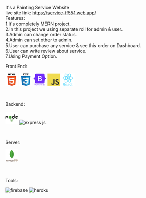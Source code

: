 It's a Painting Service Website
<br />
live site link: https://service-ff551.web.app/ 
<br />
Features:
<br>
1.It's completely MERN project.<br />
2.In this project we using separate roll for admin & user.<br />
3.Admin can change order status.<br />
4.Admin can set other to admin.<br />
5.User can purchase any service & see this order on Dashboard.<br />
6.User can write review about service.<br />
7.Using Payment Option.<br />

Front End:<br />
<p align="left"> <img src="https://raw.githubusercontent.com/devicons/devicon/master/icons/html5/html5-original-wordmark.svg" alt="html5" width="40" height="40"/> <img src="https://raw.githubusercontent.com/devicons/devicon/master/icons/css3/css3-original-wordmark.svg" alt="css3" width="40" height="40"/> <img src="https://raw.githubusercontent.com/devicons/devicon/master/icons/bootstrap/bootstrap-plain-wordmark.svg" alt="bootstrap" width="40" height="40"/> <img src="https://raw.githubusercontent.com/devicons/devicon/master/icons/javascript/javascript-original.svg" alt="javascript" width="40" height="40"/> <img src="https://raw.githubusercontent.com/devicons/devicon/master/icons/react/react-original-wordmark.svg" alt="react" width="40" height="40"/></p><br />

Backend:<br />
<p align="left"> <img src="https://raw.githubusercontent.com/devicons/devicon/master/icons/nodejs/nodejs-original-wordmark.svg" alt="nodejs" width="40" height="40"/> <img src="https://vegibit.com/wp-content/uploads/2018/05/expressjs.png" alt="express js" width="90" height="40"/> </p> <br />

Server: <br />
<p align="left"> <img src="https://raw.githubusercontent.com/devicons/devicon/master/icons/mongodb/mongodb-original-wordmark.svg" alt="mongodb" width="40" height="40"/> </p> <br />


Tools:<br />
<p align="left"> <img src="https://www.vectorlogo.zone/logos/firebase/firebase-icon.svg" alt="firebase" width="40" height="40"/> <img src="https://www.vectorlogo.zone/logos/heroku/heroku-icon.svg" alt="heroku" width="40" height="40"/> </p> 
